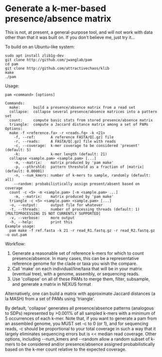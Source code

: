 Generate a k-mer-based presence/absence matrix
==============================================

This is not, at present, a general-purpose tool, and will not work with data other than that it was built on.
If you don't believe me, just try it...

To build on an Ubuntu-like system:

    sudo apt install zlib1g-dev
    git clone http://github.com/jwanglab/pam
    cd pam
    git clone http://github.com/attractivechaos/klib
    make
    ./pam

Usage:

    pam <command> [options]
    
    Commands:
      make:      build a presence/absence matrix from a read set
      collapse:  collapse several presence/absence matrices into a pattern set
      count:     compute basic stats from stored presence/absence matrix
      triangle:  compute a Jaccard distance matrix among a set of PAMs
    Options:
      make -f <reference.fa> -r <reads.fq> -k <21>
        -f, --ref:       A reference FASTA/Q[.gz] file
        -r, --reads:     A FASTA/Q[.gz] file with reads
        -c, --coverage:  k-mer coverage to be considered 'present' (default: 5)
        -k:              k-mer length (default: 21)
      collapse <sample.pam> <sample.pam> [...]
        -m, --matrix:    matrix produced by 'pam make'
        -p, --pthrshld:  pattern threshold as a fraction of |matrix| (default: 0.00001)
        -n, --num_kmers: number of k-mers to sample, randomly (default: all)
        --random: probabilistically assign present/absent based on coverage
      count -c <5> -m <sample.pam> [-m <sample.pam> ...]
        -m, --matrix:    matrix produced by 'pam make'
      triangle -c <5> <sample.pam> <sample.pam> [...]
      -o, --output:      output file for whatever
      -t, --threads:     number of processing threads (default: 1) [MULTIPROCESSING IS NOT CURRENTLY SUPPORTED]
      -v, --verbose:     more output
      -h, --help:        print this
    Example usage:
      pam make -f ref.fasta -k 21 -r read_R1.fastq.gz -r read_R2.fastq.gz -o out.pam

Workflow:

1. Generate a reasonable set of reference k-mers for which to count presence/absence. In many cases, this can be a representative reference genome for the clade or taxa you wish the compare.
2. Call 'make' on each individual/line/taxa that will be in your matrix (eventual tree), with a genome, assembly, or sequencing reads.
3. Use 'collapse' on all of these PAMs to merge them, filter, subsample, and generate a matrix in NEXUS format

Alternatively, one can build a matrix with approximate Jaccard distances (a la MASH) from a set of PAMs using 'triangle'.

By default, 'collapse' generates all presence/absence patterns (analogous to SDPs) represented by >0.001% of all sampled k-mers with a minimum of 5 occurrences of each k-mer. Note that, if you want to generate a pam from an assembled genome, you MUST set -c to 0 (or 1), and for sequencing reads, -c should be proportional to your total coverage in such a way that it largely eliminates sequencing errors but is << median read coverage. Other options, including --num\_kmers and --random allow a random subset of k-mers to be considered and/or presence/absence assigned probabilistically based on the k-mer count relative to the expected coverage.
